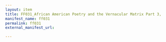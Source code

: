 ```yaml
---
layout: item
title: FF031_African American Poetry and the Vernacular Matrix Part 3, 9/29/1994
manifest_name: ff031
permalink: ff031
external_manifest_url: 

---
```

<!-- Add an essay or interpretive material below this line,
using HTML or markdown.  Do not modify this file above this line -->
